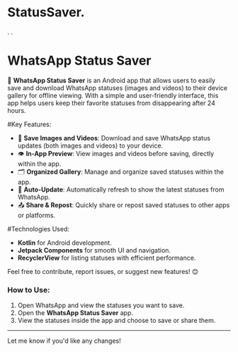 # StatusSaver.
.
.
# WhatsApp Status Saver

🚀 **WhatsApp Status Saver** is an Android app that allows users to easily save and download WhatsApp statuses (images and videos) to their device gallery for offline viewing. With a simple and user-friendly interface, this app helps users keep their favorite statuses from disappearing after 24 hours.

#Key Features:
- 📂 **Save Images and Videos**: Download and save WhatsApp status updates (both images and videos) to your device.
- 👁️ **In-App Preview**: View images and videos before saving, directly within the app.
- 🗂️ **Organized Gallery**: Manage and organize saved statuses within the app.
- 🔄 **Auto-Update**: Automatically refresh to show the latest statuses from WhatsApp.
- 📤 **Share & Repost**: Quickly share or repost saved statuses to other apps or platforms.

#Technologies Used:
- **Kotlin** for Android development.
- **Jetpack Components** for smooth UI and navigation.
- **RecyclerView** for listing statuses with efficient performance.

Feel free to contribute, report issues, or suggest new features! 😊

### How to Use:
1. Open WhatsApp and view the statuses you want to save.
2. Open the **WhatsApp Status Saver** app.
3. View the statuses inside the app and choose to save or share them.

---

Let me know if you'd like any changes!


